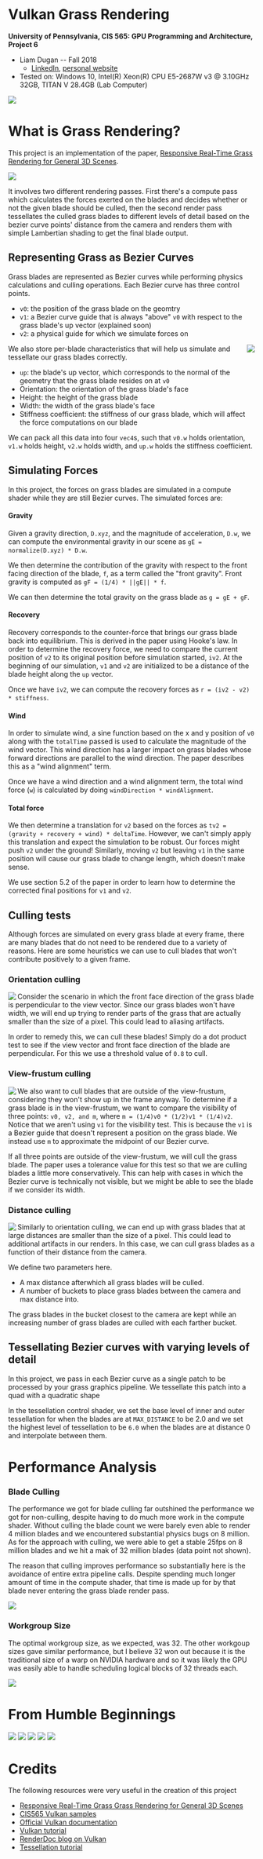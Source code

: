 Vulkan Grass Rendering
======================

**University of Pennsylvania, CIS 565: GPU Programming and Architecture, Project 6**

* Liam Dugan -- Fall 2018
  * [LinkedIn](https://www.linkedin.com/in/liam-dugan-95a961135/), [personal website](http://liamdugan.com/)
* Tested on: Windows 10, Intel(R) Xeon(R) CPU E5-2687W v3 @ 3.10GHz 32GB, TITAN V 28.4GB (Lab Computer)

<img align="center" src="img/final.gif"/>

What is Grass Rendering?
=============
This project is an implementation of the paper, [Responsive Real-Time Grass Rendering for General 3D Scenes](https://www.cg.tuwien.ac.at/research/publications/2017/JAHRMANN-2017-RRTG/JAHRMANN-2017-RRTG-draft.pdf). 

<img align="center" src="img/manyBlades.gif"/>

It involves two different rendering passes. First there's a compute pass which calculates the forces exerted on the blades and decides whether or not the given blade should be culled, then the second render pass tessellates the culled grass blades to different levels of detail based on the bezier curve points' distance from the camera and renders them with simple Lambertian shading to get the final blade output.

## Representing Grass as Bezier Curves

Grass blades are represented as Bezier curves while performing physics calculations and culling operations. 
Each Bezier curve has three control points.
* `v0`: the position of the grass blade on the geomtry
* `v1`: a Bezier curve guide that is always "above" `v0` with respect to the grass blade's up vector (explained soon)
* `v2`: a physical guide for which we simulate forces on

<img align="right" src="img/blade_model.jpg"/>

We also store per-blade characteristics that will help us simulate and tessellate our grass blades correctly.
* `up`: the blade's up vector, which corresponds to the normal of the geometry that the grass blade resides on at `v0`
* Orientation: the orientation of the grass blade's face
* Height: the height of the grass blade
* Width: the width of the grass blade's face
* Stiffness coefficient: the stiffness of our grass blade, which will affect the force computations on our blade

We can pack all this data into four `vec4`s, such that `v0.w` holds orientation, `v1.w` holds height, `v2.w` holds width, and 
`up.w` holds the stiffness coefficient.

## Simulating Forces
In this project, the forces on grass blades are simulated in a compute shader while they are still Bezier curves. The simulated forces are:

#### Gravity

Given a gravity direction, `D.xyz`, and the magnitude of acceleration, `D.w`, we can compute the environmental gravity in
our scene as `gE = normalize(D.xyz) * D.w`.

We then determine the contribution of the gravity with respect to the front facing direction of the blade, `f`, 
as a term called the "front gravity". Front gravity is computed as `gF = (1/4) * ||gE|| * f`.

We can then determine the total gravity on the grass blade as `g = gE + gF`.

#### Recovery

Recovery corresponds to the counter-force that brings our grass blade back into equilibrium. This is derived in the paper using Hooke's law.
In order to determine the recovery force, we need to compare the current position of `v2` to its original position before
simulation started, `iv2`. At the beginning of our simulation, `v1` and `v2` are initialized to be a distance of the blade height along the `up` vector.

Once we have `iv2`, we can compute the recovery forces as `r = (iv2 - v2) * stiffness`.

#### Wind

In order to simulate wind, a sine function based on the x and y position of `v0` along with the `totalTime` passed is used to calculate the magnitude of the wind vector. This wind direction has a larger impact on
grass blades whose forward directions are parallel to the wind direction. The paper describes this as a "wind alignment" term. 

Once we have a wind direction and a wind alignment term, the total wind force (`w`) is calculated by doing `windDirection * windAlignment`.

#### Total force

We then determine a translation for `v2` based on the forces as `tv2 = (gravity + recovery + wind) * deltaTime`. However, we can't simply
apply this translation and expect the simulation to be robust. Our forces might push `v2` under the ground! Similarly, moving `v2` but leaving
`v1` in the same position will cause our grass blade to change length, which doesn't make sense.

We use section 5.2 of the paper in order to learn how to determine the corrected final positions for `v1` and `v2`. 

## Culling tests
Although forces are simulated on every grass blade at every frame, there are many blades that do not need to be rendered
due to a variety of reasons. Here are some heuristics we can use to cull blades that won't contribute positively to a given frame.

### Orientation culling
<img align="left" src="img/frustumculling.gif"/> Consider the scenario in which the front face direction of the grass blade is perpendicular to the view vector. Since our grass blades
won't have width, we will end up trying to render parts of the grass that are actually smaller than the size of a pixel. This could
lead to aliasing artifacts.

In order to remedy this, we can cull these blades! Simply do a dot product test to see if the view vector and front face direction of
the blade are perpendicular. For this we use a threshold value of `0.8` to cull.

### View-frustum culling
<img align="left" src="img/viewFrustumCulling.gif"/> We also want to cull blades that are outside of the view-frustum, considering they won't show up in the frame anyway. To determine if
a grass blade is in the view-frustum, we want to compare the visibility of three points: `v0, v2, and m`, where `m = (1/4)v0 * (1/2)v1 * (1/4)v2`.
Notice that we aren't using `v1` for the visibility test. This is because the `v1` is a Bezier guide that doesn't represent a position on the grass blade.
We instead use `m` to approximate the midpoint of our Bezier curve.

If all three points are outside of the view-frustum, we will cull the grass blade. The paper uses a tolerance value for this test so that we are culling
blades a little more conservatively. This can help with cases in which the Bezier curve is technically not visible, but we might be able to see the blade
if we consider its width.

### Distance culling
<img align="left" src="img/buckets.gif"/> Similarly to orientation culling, we can end up with grass blades that at large distances are smaller than the size of a pixel. This could lead to additional
artifacts in our renders. In this case, we can cull grass blades as a function of their distance from the camera.

We define two parameters here.
* A max distance afterwhich all grass blades will be culled.
* A number of buckets to place grass blades between the camera and max distance into.

The grass blades in the bucket closest to the camera are kept while an increasing number of grass blades
are culled with each farther bucket.

## Tessellating Bezier curves with varying levels of detail
In this project, we pass in each Bezier curve as a single patch to be processed by your grass graphics pipeline. We tessellate this patch into a quad with a quadratic shape 

In the tessellation control shader, we set the base level of inner and outer tessellation for when the blades are at `MAX_DISTANCE` to be 2.0 and we set the highest level of tessellation to be `6.0` when the blades are at distance 0 and interpolate between them.

Performance Analysis
=============
### Blade Culling 
The performance we got for blade culling far outshined the performance we got for non-culling, despite having to do much more work in the compute shader. Without culling the blade count we were barely even able to render 4 million blades and we encountered substantial physics bugs on 8 million. As for the approach with culling, we were able to get a stable 25fps on 8 million blades and we hit a mak of 32 million blades (data point not shown).

The reason that culling improves performance so substantially here is the avoidance of entire extra pipeline calls. Despite spending much longer amount of time in the compute shader, that time is made up for by that blade never entering the grass blade render pass.

<img align="center" src="img/Performance.png"/>

### Workgroup Size 
The optimal workgroup size, as we expected, was 32. The other workgoup sizes gave similar performance, but I believe 32 won out because it is the traditional size of a warp on NVIDIA hardware and so it was likely the GPU was easily able to handle scheduling logical blocks of 32 threads each.

![](img/Workgroup.png)

From Humble Beginnings
=============
![](img/firstOutput.png)
![](img/start.png)
![](img/initial.gif)
![](img/progress.gif)
![](img/windy.gif)

Credits
=============

The following resources were very useful in the creation of this project

* [Responsive Real-Time Grass Grass Rendering for General 3D Scenes](https://www.cg.tuwien.ac.at/research/publications/2017/JAHRMANN-2017-RRTG/JAHRMANN-2017-RRTG-draft.pdf)
* [CIS565 Vulkan samples](https://github.com/CIS565-Fall-2018/Vulkan-Samples)
* [Official Vulkan documentation](https://www.khronos.org/registry/vulkan/)
* [Vulkan tutorial](https://vulkan-tutorial.com/)
* [RenderDoc blog on Vulkan](https://renderdoc.org/vulkan-in-30-minutes.html)
* [Tessellation tutorial](http://in2gpu.com/2014/07/12/tessellation-tutorial-opengl-4-3/)
